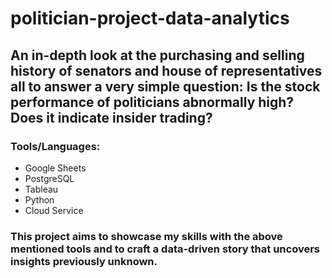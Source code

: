 # politician-project-data-analytics

## An in-depth look at the purchasing and selling history of senators and house of representatives all to answer a very simple question: Is the stock performance of politicians abnormally high? Does it indicate insider trading?

### Tools/Languages: 
- Google Sheets 
- PostgreSQL
- Tableau
- Python
- Cloud Service

### This project aims to showcase my skills with the above mentioned tools and to craft a data-driven story that uncovers insights previously unknown. 
